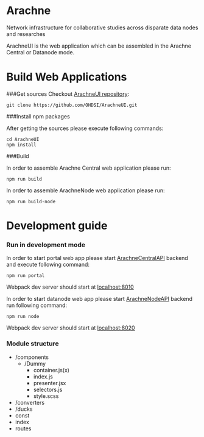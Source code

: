 # Arachne
Network infrastructure for collaborative studies across disparate data nodes and researches

ArachneUI is the web application which can be assembled in the Arachne Central or Datanode mode.

# Build Web Applications

###Get sources
Checkout [ArachneUI repository](https://github.com/OHDSI/ArachneUI.git): 
```
git clone https://github.com/OHDSI/ArachneUI.git 
```

###Install npm packages

After getting the sources please execute following commands: 

```
cd ArachneUI
npm install
```

###Build

In order to assemble Arachne Central web application please run:
```
npm run build
```
In order to assemble ArachneNode web application please run:
```
npm run build-node
```

# Development guide

### Run in development mode

In order to start portal web app please start [ArachneCentralAPI](https://github.com/OHDSI/ArachneCentralAPI) backend and execute following command:
```
npm run portal
```
Webpack dev server should start at [localhost:8010](http://localhost:8010)


In order to start datanode web app please start [ArachneNodeAPI](https://github.com/OHDSI/ArachneNodeAPI) backend run following command:
```
npm run node
```
Webpack dev server should start at [localhost:8020](http://localhost:8020)


### Module structure

- /components
  - /Dummy
    - container.js(x)
    - index.js
    - presenter.jsx
    - selectors.js
    - style.scss
- /converters
- /ducks
- const
- index
- routes


